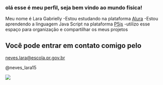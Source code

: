 ### olá esse é meu perfil, seja bem vindo ao mundo física!

Meu nome é Lara Gabrielly
-Estou estudando na plataforma [Alura](https://www.alura.com.br/)
-Estou aprendendo a linguagem Java Script na plataforma [P5js](https://editor.p5js.org/)
-utilizo esse espaço para organização e compartilhar os meus projetos 

## Você pode entrar em contato comigo pelo

neves.lara@escola.pr.gov.br 

@neves_lara15

![](https://github.com/Laragabriellydesouza/Lara/assets/149430442/eaa398f4-ed9a-4d8f-b7cf-50b4b45bb016)
